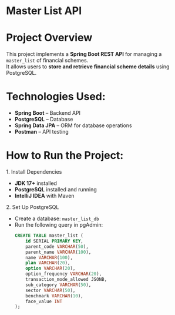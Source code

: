 # Master List API  

# Project Overview  
This project implements a **Spring Boot REST API** for managing a `master_list` of financial schemes.  
It allows users to **store and retrieve financial scheme details** using PostgreSQL.

# Technologies Used:
- **Spring Boot** – Backend API  
- **PostgreSQL** – Database  
- **Spring Data JPA** – ORM for database operations  
- **Postman** – API testing  

# How to Run the Project:

1️. Install Dependencies  
- **JDK 17+** installed  
- **PostgreSQL** installed and running  
- **IntelliJ IDEA** with Maven  

2️. Set Up PostgreSQL  
- Create a database: `master_list_db`  
- Run the following query in pgAdmin:  
  ```sql
  CREATE TABLE master_list (
      id SERIAL PRIMARY KEY,
      parent_code VARCHAR(50),
      parent_name VARCHAR(100),
      name VARCHAR(100),
      plan VARCHAR(20),
      option VARCHAR(20),
      option_frequency VARCHAR(20),
      transaction_mode_allowed JSONB,
      sub_category VARCHAR(50),
      sector VARCHAR(50),
      benchmark VARCHAR(10),
      face_value INT
  );

